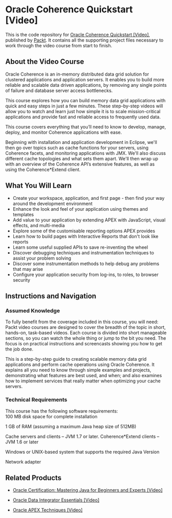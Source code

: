 # Oracle Coherence Quickstart [Video]
This is the code repository for [Oracle Coherence Quickstart [Video]](https://www.packtpub.com/application-development/oracle-apex-techniques-video?utm_source=github&utm_medium=repository&utm_campaign=9781849689342), published by [Packt](https://www.packtpub.com/?utm_source=github). It contains all the supporting project files necessary to work through the video course from start to finish.
## About the Video Course
Oracle Coherence is an in-memory distributed data grid solution for clustered applications and application servers. It enables you to build more reliable and scalable data driven applications, by removing any single points of failure and database server access bottlenecks.

This course explores how you can build memory data grid applications with quick and easy steps in just a few minutes. These step-by-step videos will allow you to watch and learn just how simple it is to scale mission-critical applications and provide fast and reliable access to frequently used data.

This course covers everything that you’ll need to know to develop, manage, deploy, and monitor Coherence applications with ease.

Beginning with installation and application development in Eclipse, we'll then go over topics such as cache functions for your servers, using Coherence facets, and monitoring applications with JMX. We'll also discuss different cache topologies and what sets them apart. We'll then wrap up with an overview of the Coherence API’s extensive features, as well as using the Coherence*Extend client.

<H2>What You Will Learn</H2>
<DIV class=book-info-will-learn-text>
<UL>
<LI>Create your workspace, application, and first page - then find your way around the development environment 
<LI>Enhance the look and feel of your application using themes and templates 
<LI>Add value to your application by extending APEX with JavaScript, visual effects, and multi-media 
<LI>Explore some of the customisable reporting options APEX provides 
<LI>Learn how to build pages with Interactive Reports that don't look like reports 
<LI>Learn some useful supplied APIs to save re-inventing the wheel 
<LI>Discover debugging techniques and instrumentation techniques to assist your problem solving 
<LI>Discover some instrumentation methods to help debug any problems that may arise 
<LI>Configure your application security from log-ins, to roles, to browser security </LI></UL></DIV>

## Instructions and Navigation
### Assumed Knowledge
To fully benefit from the coverage included in this course, you will need:<br/>
Packt video courses are designed to cover the breadth of the topic in short, hands-on, task-based videos. Each course is divided into short manageable sections, so you can watch the whole thing or jump to the bit you need. The focus is on practical instructions and screencasts showing you how to get the job done.

This is a step-by-step guide to creating scalable memory data grid applications and perform cache operations using Oracle Coherence. It explains all you need to know through simple examples and projects, demonstrating what features are best used, and when; and also examines how to implement services that really matter when optimizing your cache servers.
### Technical Requirements
This course has the following software requirements:<br/>
100 MB disk space for complete installation

1 GB of RAM (assuming a maximum Java heap size of 512MB) 

Cache servers and clients – JVM 1.7 or later. Coherence*Extend clients – JVM 1.6 or later

Windows or UNIX-based system that supports the required Java Version

Network adapter

## Related Products
* [Oracle Certification: Mastering Java for Beginners and Experts [Video]](https://www.packtpub.com/application-development/oracle-apex-techniques-video?utm_source=github&utm_medium=repository&utm_campaign=9781849689342)

* [Oracle Data Integrator Essentials [Video]](https://www.packtpub.com/application-development/oracle-apex-techniques-video?utm_source=github&utm_medium=repository&utm_campaign=9781849689342)

* [Oracle APEX Techniques [Video]](https://www.packtpub.com/application-development/oracle-apex-techniques-video?utm_source=github&utm_medium=repository&utm_campaign=9781849689342)

